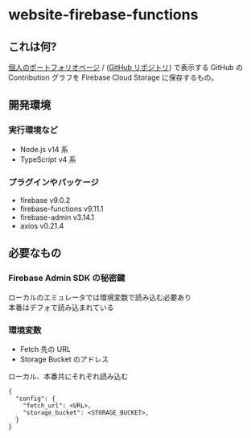 # website-firebase-functions

## これは何?

[個人のポートフォリオページ](https://y4shiro.net) / ([GitHub リポジトリ](https://github.com/y4shiro/website)) で表示する GitHub の Contribution グラフを Firebase Cloud Storage に保存するもの。

## 開発環境

### 実行環境など

- Node.js v14 系
- TypeScript v4 系

### プラグインやパッケージ

- firebase v9.0.2
- firebase-functions v9.11.1
- firebase-admin v3.14.1
- axios v0.21.4

## 必要なもの

### Firebase Admin SDK の秘密鍵

ローカルのエミュレータでは環境変数で読み込む必要あり  
本番はデフォで読み込まれている

### 環境変数

- Fetch 先の URL
- Storage Bucket のアドレス

ローカル、本番共にそれぞれ読み込む

```
{
  "config": {
    "fetch_url": <URL>,
    "storage_bucket": <STORAGE_BUCKET>,
  }
}
```
